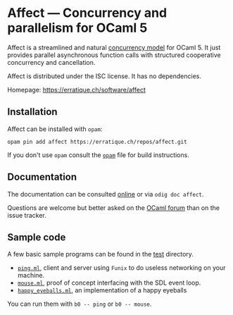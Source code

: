 Affect — Concurrency and parallelism for OCaml 5
================================================

Affect is a streamlined and natural [concurrency model] for OCaml 5.
It just provides parallel asynchronous function calls with structured
cooperative concurrency and cancellation.

Affect is distributed under the ISC license. It has no dependencies.

Homepage: <https://erratique.ch/software/affect>  

[concurrency model]: https://erratique.ch/software/affect/doc/Fiber/index.html#concurrency_model

## Installation

Affect can be installed with `opam`: 

    opam pin add affect https://erratique.ch/repos/affect.git

If you don't use `opam` consult the [`opam`](opam) file for build
instructions.

## Documentation

The documentation can be consulted [online][doc] or via `odig doc affect`.

Questions are welcome but better asked on the [OCaml forum][ocaml-forum] 
than on the issue tracker.

[doc]: https://erratique.ch/software/affect/doc/
[ocaml-forum]: https://discuss.ocaml.org/

## Sample code

A few basic sample programs can be found in the [test](test/)
directory.

* [`ping.ml`](test/ping.ml), client and server using `Funix` to 
  do useless networking on your machine.
* [`mouse.ml`](test/mouse.ml), proof of concept interfacing 
  with the SDL event loop.
* [`happy_eyeballs.ml`](test/happy_eyeballs.ml), an implementation
  of a happy eyeballs 

You can run them with `b0 -- ping` or `b0 -- mouse`.
